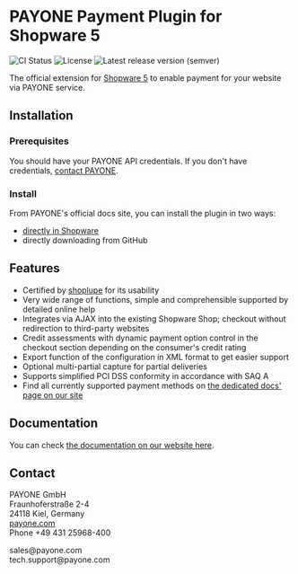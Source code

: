 # PAYONE Payment Plugin for Shopware 5

![CI Status](https://img.shields.io/github/workflow/status/PAYONE-GmbH/shopware-5/CI)
![License](https://img.shields.io/github/license/PAYONE-GmbH/shopware-5)
![Latest release version (semver)](https://img.shields.io/github/v/release/PAYONE-GmbH/shopware-5)

The official extension for [Shopware 5](https://www.payone.com/DE-de/payment-loesungen/online-shops/shopware) to enable payment for your
website via PAYONE service.

## Installation
### Prerequisites
You should have your PAYONE API credentials. If you don't have credentials, [contact PAYONE](https://payone.com).

### Install
From PAYONE's official docs site, you can install the plugin in two ways:
- [directly in Shopware](https://docs.payone.com/display/public/INT/Integration+Guide+Shopware+5#expand-InstallationdirectlyinShopwareAdmin)
- directly downloading from GitHub

## Features
- Certified by [shoplupe](https://shoplupe.com/) for its usability
- Very wide range of functions, simple and comprehensible supported by detailed online help
- Integrates via AJAX into the existing Shopware Shop; checkout without redirection to third-party websites
- Credit assessments with dynamic payment option control in the checkout section depending on the consumer's credit rating
- Export function of the configuration in XML format to get easier support
- Optional multi-partial capture for partial deliveries
- Supports simplified PCI DSS conformity in accordance with SAQ A
- Find all currently supported payment methods on [the dedicated docs' page on our site](https://docs.payone.com/display/public/INT/Shopware+5+Plugin)

## Documentation
You can check [the documentation on our website here](https://docs.payone.com/display/public/INT/Shopware+5+Plugin).

## Contact
PAYONE GmbH<br>
Fraunhoferstraße 2-4<br>
24118 Kiel, Germany<br>
[payone.com](https://www.payone.com/DE-de)<br>
Phone +49 431 25968-400<br>
<p>
sales@payone.com<br>
tech.support@payone.com<br>
